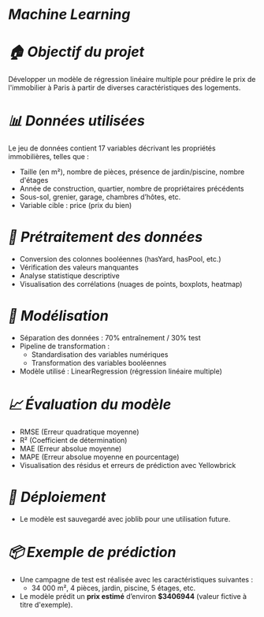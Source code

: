 # *Machine Learning*

# *🏠 Objectif du projet*
Développer un modèle de régression linéaire multiple pour prédire le prix de l'immobilier à Paris à partir de diverses caractéristiques des logements.
# *📊 Données utilisées*
Le jeu de données contient 17 variables décrivant les propriétés immobilières, telles que :

* Taille (en m²), nombre de pièces, présence de jardin/piscine, nombre d'étages
* Année de construction, quartier, nombre de propriétaires précédents
* Sous-sol, grenier, garage, chambres d’hôtes, etc.
* Variable cible : price (prix du bien)
# *🧹 Prétraitement des données*
* Conversion des colonnes booléennes (hasYard, hasPool, etc.)
* Vérification des valeurs manquantes
* Analyse statistique descriptive
* Visualisation des corrélations (nuages de points, boxplots, heatmap)
# *🧠 Modélisation*
* Séparation des données : 70% entraînement / 30% test
* Pipeline de transformation :
    * Standardisation des variables numériques
    * Transformation des variables booléennes
* Modèle utilisé : LinearRegression (régression linéaire multiple)
# *📈 Évaluation du modèle*
* RMSE (Erreur quadratique moyenne)
* R² (Coefficient de détermination)
* MAE (Erreur absolue moyenne)
* MAPE (Erreur absolue moyenne en pourcentage)
* Visualisation des résidus et erreurs de prédiction avec Yellowbrick

# *💾 Déploiement*
* Le modèle est sauvegardé avec joblib pour une utilisation future.

# *📦 Exemple de prédiction*
* Une campagne de test est réalisée avec les caractéristiques suivantes :
    * 34 000 m², 4 pièces, jardin, piscine, 5 étages, etc.
* Le modèle prédit un **prix estimé** d’environ **\$3406944** (valeur fictive à titre d'exemple).


